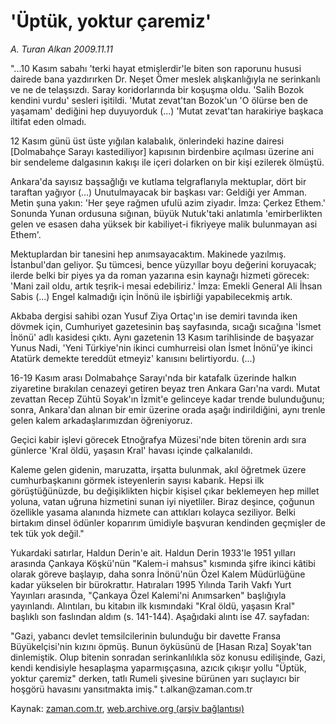 # 'Üptük, yoktur çaremiz'

*A. Turan Alkan 2009.11.11*

<tr><td class="metin" colspan="2" style="padding-top: 20px; padding-left: 5px; ">"...10 Kasım sabahı 'terki hayat etmişlerdir'le biten son raporunu hususi dairede bana yazdırırken Dr. Neşet Ömer meslek alışkanlığıyla ne serinkanlı ve ne de telaşsızdı. Saray koridorlarında bir koşuşma oldu. 'Salih Bozok kendini vurdu' sesleri işitildi. 'Mutat zevat'tan Bozok'un 'O ölürse ben de yaşamam' dediğini hep duyuyorduk (...) 'Mutat zevat'tan harakiriye başkaca iltifat eden olmadı.</td></tr><tr><td class="metin" colspan="2" style="padding-top: 20px; padding-left: 5px; "><p> 12 Kasım günü üst üste yığılan kalabalık, önlerindeki hazine dairesi [Dolmabahçe Sarayı kastediliyor] kapısının birdenbire açılması üzerine ani bir sendeleme dalgasının kakışı ile içeri dolarken on bir kişi ezilerek ölmüştü.
<p> Ankara'da sayısız başsağlığı ve kutlama telgraflarıyla mektuplar, dört bir taraftan yağıyor (...) Unutulmayacak bir başkası var: Geldiği yer Amman. Metin şuna yakın: 'Her şeye rağmen ufulü azim ziyadır. İmza: Çerkez Ethem.' Sonunda Yunan ordusuna sığınan, büyük Nutuk'taki anlatımla 'emirberlikten gelen ve esasen daha yüksek bir kabiliyet-i fikriyeye malik bulunmayan asi Ethem'.
<p> Mektuplardan bir tanesini hep anımsayacaktım. Makinede yazılmış. İstanbul'dan geliyor. Şu tümcesi, bence yüzyıllar boyu değerini koruyacak; ilerde belki bir piyes ya da roman yazarına esin kaynağı hizmeti görecek: 'Mani zail oldu, artık teşrik-i mesai edebiliriz.' İmza: Emekli General Ali İhsan Sabis (...) Engel kalmadığı için İnönü ile işbirliği yapabilecekmiş artık.
<p> Akbaba dergisi sahibi ozan Yusuf Ziya Ortaç'ın ise demiri tavında iken dövmek için, Cumhuriyet gazetesinin baş sayfasında, sıcağı sıcağına 'İsmet İnönü' adlı kasidesi çıktı. Aynı gazetenin 13 Kasım tarihlisinde de başyazar Yunus Nadi, 'Yeni Türkiye'nin ikinci cumhurreisi olan İsmet İnönü'ye ikinci Atatürk demekte tereddüt etmeyiz' kanısını belirtiyordu. (...)
<p> 16-19 Kasım arası Dolmabahçe Sarayı'nda bir katafalk üzerinde halkın ziyaretine bırakılan cenazeyi getiren beyaz tren Ankara Garı'na vardı. Mutat zevattan Recep Zühtü Soyak'ın İzmit'e gelinceye kadar trende bulunduğunu; sonra, Ankara'dan alınan bir emir üzerine orada aşağı indirildiğini, aynı trenle gelen kalem arkadaşlarımızdan öğreniyoruz.
<p> Geçici kabir işlevi görecek Etnoğrafya Müzesi'nde biten törenin ardı sıra günlerce 'Kral öldü, yaşasın Kral' havası içinde çalkalanıldı.
<p> Kaleme gelen gidenin, maruzatta, irşatta bulunmak, akıl öğretmek üzere cumhurbaşkanını görmek isteyenlerin sayısı kabarık. Hepsi ilk görüştüğünüzde, bu değişiklikten hiçbir kişisel çıkar beklemeyen hep millet yoluna, vatan uğruna hizmetini sunan iyi niyetliler. Biraz deşince, çoğunun özellikle yasama alanında hizmete can attıkları kolayca seziliyor. Belki birtakım dinsel ödünler koparırım ümidiyle başvuran kendinden geçmişler de tek tük yok değil."
<p> Yukardaki satırlar, Haldun Derin'e ait. Haldun Derin 1933'le 1951 yılları arasında Çankaya Köşkü'nün "Kalem-i mahsus" kısmında şifre ikinci kâtibi olarak göreve başlayıp, daha sonra İnönü'nün Özel Kalem Müdürlüğüne kadar yükselen bir bürokrattır. Hatıraları 1995 Yılında Tarih Vakfı Yurt Yayınları arasında, "Çankaya Özel Kalemi'ni Anımsarken" başlığıyla yayınlandı. Alıntıları, bu kitabın ilk kısmındaki "Kral öldü, yaşasın Kral" başlıklı son faslından aldım (s. 141-144). Aşağıdaki alıntı ise 47. sayfadan:
<p> "Gazi, yabancı devlet temsilcilerinin bulunduğu bir davette Fransa Büyükelçisi'nin kızını öpmüş. Bunun öyküsünü de [Hasan Rıza] Soyak'tan dinlemiştik. Olup bitenin sonradan serinkanlılıkla söz konusu edilişinde, Gazi, kendi kendisiyle hesaplaşma yaparmışçasına, azıcık çıkışır yollu "Üptük, yoktur çaremiz" derken, tatlı Rumeli şivesine bürünen yarı suçlayıcı bir hoşgörü havasını yansıtmakta imiş." t.alkan@zaman.com.tr<br/></p></p></p></p></p></p></p></p></p></td></tr>

Kaynak: [zaman.com.tr](http://zaman.com.tr/yazar.do?yazino=914232), [web.archive.org (arşiv bağlantısı)](http://web.archive.org/web/20091115120735/http://www.zaman.com.tr:80/yazar.do?yazino=914232)
